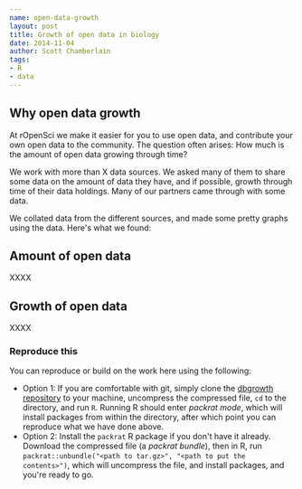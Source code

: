 ```yaml
---
name: open-data-growth
layout: post
title: Growth of open data in biology
date: 2014-11-04
author: Scott Chamberlain
tags:
- R
- data
---
```


## Why open data growth

At rOpenSci we make it easier for you to use open data, and contribute your own open data to the community. The question often arises: How much is the amount of open data growing through time?

We work with more than X data sources. We asked many of them to share some data on the amount of data they have, and if possible, growth through time of their data holdings. Many of our partners came through with some data.

We collated data from the different sources, and made some pretty graphs using the data. Here's what we found:

## Amount of open data

XXXX

## Growth of open data

XXXX

### Reproduce this

You can reproduce or build on the work here using the following:

* Option 1: If you are comfortable with git, simply clone the [dbgrowth repository](https://github.com/ropensci/dbgrowth) to your machine, uncompress the compressed file, `cd` to the directory, and run `R`. Running R should enter _packrat mode_, which will install packages from within the directory, after which point you can reproduce what we have done above.
* Option 2: Install the `packrat` R package if you don't have it already. Download the compressed file (a _packrat bundle_), then in R, run `packrat::unbundle("<path to tar.gz>", "<path to put the contents>")`, which will uncompress the file, and install packages, and you're ready to go.
